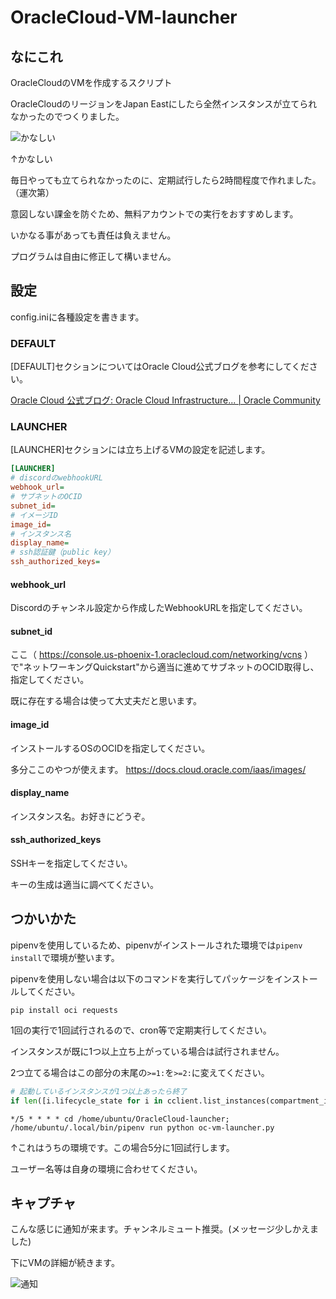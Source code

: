 # OracleCloud-VM-launcher

## なにこれ

OracleCloudのVMを作成するスクリプト

OracleCloudのリージョンをJapan Eastにしたら全然インスタンスが立てられなかったのでつくりました。

![かなしい](https://i.imgur.com/rxdvZbM.png)

↑かなしい

毎日やっても立てられなかったのに、定期試行したら2時間程度で作れました。（運次第）

意図しない課金を防ぐため、無料アカウントでの実行をおすすめします。

いかなる事があっても責任は負えません。

プログラムは自由に修正して構いません。

## 設定

config.iniに各種設定を書きます。

### DEFAULT

[DEFAULT]セクションについてはOracle Cloud公式ブログを参考にしてください。

[Oracle Cloud 公式ブログ: Oracle Cloud Infrastructure... | Oracle Community](https://community.oracle.com/groups/oracle-cloud-japan-blog/blog/2019/02/21/oci%E3%82%AF%E3%82%A4%E3%83%83%E3%82%AF%E3%82%B9%E3%82%BF%E3%83%BC%E3%83%88-python-sdk%E3%82%92%E4%BD%BF%E3%81%A3%E3%81%A6%E3%81%BF%E3%82%8B)

### LAUNCHER

[LAUNCHER]セクションには立ち上げるVMの設定を記述します。

```ini
[LAUNCHER]
# discordのwebhookURL
webhook_url=
# サブネットのOCID
subnet_id=
# イメージID
image_id=
# インスタンス名
display_name=
# ssh認証鍵（public key）
ssh_authorized_keys=
```

#### webhook_url

Discordのチャンネル設定から作成したWebhookURLを指定してください。

#### subnet_id

ここ（ https://console.us-phoenix-1.oraclecloud.com/networking/vcns ）で"ネットワーキングQuickstart"から適当に進めてサブネットのOCID取得し、指定してください。

既に存在する場合は使って大丈夫だと思います。

#### image_id

インストールするOSのOCIDを指定してください。

多分ここのやつが使えます。
https://docs.cloud.oracle.com/iaas/images/

#### display_name

インスタンス名。お好きにどうぞ。

#### ssh_authorized_keys

SSHキーを指定してください。

キーの生成は適当に調べてください。

## つかいかた

pipenvを使用しているため、pipenvがインストールされた環境では`pipenv install`で環境が整います。

pipenvを使用しない場合は以下のコマンドを実行してパッケージをインストールしてください。

```
pip install oci requests
```

1回の実行で1回試行されるので、cron等で定期実行してください。

インスタンスが既に1つ以上立ち上がっている場合は試行されません。

2つ立てる場合はこの部分の末尾の`>=1:`を`>=2:`に変えてください。
```python
# 起動しているインスタンスが1つ以上あったら終了
if len([i.lifecycle_state for i in cclient.list_instances(compartment_id).data if i.lifecycle_state!="TERMINATED"])>=1:
```

```cron
*/5 * * * * cd /home/ubuntu/OracleCloud-launcher; /home/ubuntu/.local/bin/pipenv run python oc-vm-launcher.py
```

↑これはうちの環境です。この場合5分に1回試行します。

ユーザー名等は自身の環境に合わせてください。

## キャプチャ

こんな感じに通知が来ます。チャンネルミュート推奨。(メッセージ少しかえました)

下にVMの詳細が続きます。

![通知](https://i.imgur.com/FMPGH3t.png)
